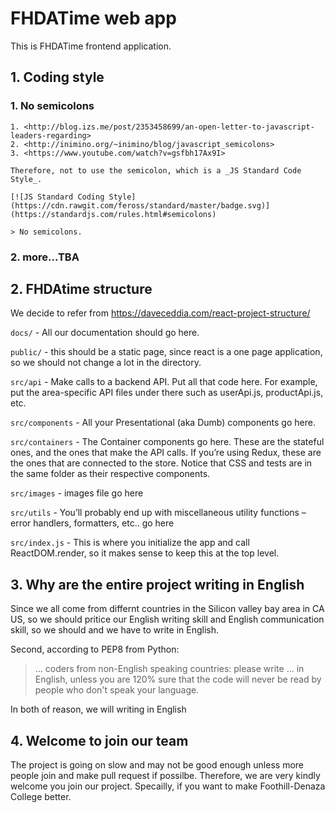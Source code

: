# FHDATime web app

This is FHDATime frontend application.

## 1. Coding style

### 1. No semicolons

    1. <http://blog.izs.me/post/2353458699/an-open-letter-to-javascript-leaders-regarding>
    2. <http://inimino.org/~inimino/blog/javascript_semicolons>
    3. <https://www.youtube.com/watch?v=gsfbh17Ax9I>

    Therefore, not to use the semicolon, which is a _JS Standard Code Style_.

    [![JS Standard Coding Style](https://cdn.rawgit.com/feross/standard/master/badge.svg)](https://standardjs.com/rules.html#semicolons)

    > No semicolons.

### 2. more...TBA

## 2. FHDAtime structure

We decide to refer from https://daveceddia.com/react-project-structure/

```docs/``` - All our documentation should go here.

```public/``` - this should be a static page, since react is a one page application, so we should not change a lot in the directory.

```src/api``` - Make calls to a backend API. Put all that code here. For example, put the area-specific API files under there such as userApi.js, productApi.js, etc.

```src/components``` - All your Presentational (aka Dumb) components go here.

```src/containers``` - The Container components go here. These are the stateful ones, and the ones that make the API calls. If you’re using Redux, these are the ones that are connected to the store. Notice that CSS and tests are in the same folder as their respective components.

```src/images``` - images file go here

```src/utils``` - You’ll probably end up with miscellaneous utility functions – error handlers, formatters, etc.. go here

```src/index.js``` - This is where you initialize the app and call ReactDOM.render, so it makes sense to keep this at the top level.

## 3. Why are the entire project writing in English

Since we all come from differnt countries in the Silicon valley bay area in CA US, so we should pritice our English writing skill and English communication skill, so we should and we have to write in English.

Second, according to PEP8 from Python:

> ... coders from non-English speaking countries: please write ... in English, unless you are 120% sure that the code will never be read by people who don't speak your language.

In both of reason, we will writing in English

## 4. Welcome to join our team

The project is going on slow and may not be good enough unless more people join and make pull request if possilbe. Therefore, we are very kindly welcome you join our project. Specailly, if you want to make Foothill-Denaza College better.
